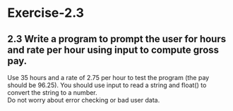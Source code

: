 # Exercise-2.3

## 2.3 Write a program to prompt the user for hours and rate per hour using input to compute gross pay. 
Use 35 hours and a rate of 2.75 per hour to test the program (the pay should be 96.25).
 You should use input to read a string and float() to convert the string to a number.   
 Do not worry about error checking or bad user data.
